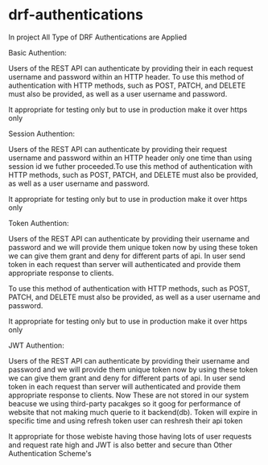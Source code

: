 # drf-authentications

In project All Type of DRF Authentications are Applied

Basic Authention: 

Users of the REST API can authenticate by providing their in each request username and password within an HTTP header. To use this method of authentication with HTTP methods, such as POST, PATCH, and DELETE must also be provided, as well as a user username and password.

It appropriate for testing only but to use in production make it over https only


Session Authention: 

Users of the REST API can authenticate by providing their  request username and password within an HTTP header only one time than using session id we futher proceeded.To use this method of authentication with HTTP methods, such as POST, PATCH, and DELETE must also be provided, as well as a user username and password.

It appropriate for testing only but to use in production make it over https only




Token Authention: 

Users of the REST API can authenticate by providing their username and password  and we will provide them unique token now by using these token we can give them grant and deny for different parts of api.
In user send token in each request than server will authenticated and provide them appropriate response to clients.

To use this method of authentication with HTTP methods, such as POST, PATCH, and DELETE must also be provided, as well as a user username and password.

It appropriate for testing only but to use in production make it over https only


JWT Authention: 

Users of the REST API can authenticate by providing their username and password  and we will provide them unique token now by using these token we can give them grant and deny for different parts of api.
In user send token in each request than server will authenticated and provide them appropriate response to clients.
Now These are not stored in our system beacuse we using third-party pacakges so it goog for performance of website that not making much querie to it backend(db).
Token will expire in specific time and using refresh token user can reshresh their api token

It appropriate for those webiste having those having lots of user requests and request rate high and JWT is  also better and secure than Other Authentication Scheme's 
